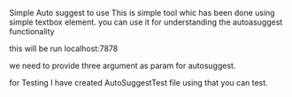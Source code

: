 Simple Auto suggest to use
This is simple tool whic has been done using simple textbox element. you can use it for 
understanding the autoasuggest functionality

this will be run localhost:7878 

we need to provide three argument as param for autosuggest.

<AutoSuggest onSuggestionsValue={this.onSuggestionsValue}
			 getvalue={this.getvalue} data={this.state.data}/>

for Testing I have created AutoSuggestTest file using that you can test.

